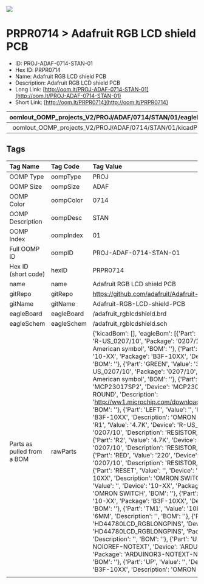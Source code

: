 


  
![][im]
# PRPR0714 > Adafruit RGB LCD shield PCB

- ID: PROJ-ADAF-0714-STAN-01
- Hex ID: PRPR0714
- Name: Adafruit RGB LCD shield PCB
- Description: Adafruit RGB LCD shield PCB
- Long Link: [http://oom.lt/PROJ-ADAF-0714-STAN-01](http://oom.lt/PROJ-ADAF-0714-STAN-01)
- Short Link: [http://oom.lt/PRPR0714](http://oom.lt/PRPR0714)
  

|oomlout_OOMP_projects_V2/PROJ/ADAF/0714/STAN/01/eagleImage.png|oomlout_OOMP_projects_V2/PROJ/ADAF/0714/STAN/01/eagleSchemImage.png|oomlout_OOMP_projects_V2/PROJ/ADAF/0714/STAN/01/kicadPcb3dFront.png|oomlout_OOMP_projects_V2/PROJ/ADAF/0714/STAN/01/kicadPcb3dBack.png|
| :---: | :---: | :---: | :---: |
|oomlout_OOMP_projects_V2/PROJ/ADAF/0714/STAN/01/kicadPcb3d.png||||

## Tags
  

|Tag Name|Tag Code|Tag Value|
| :--- | :--- | :--- |
|OOMP Type|oompType|PROJ|
|OOMP Size|oompSize|ADAF|
|OOMP Color|oompColor|0714|
|OOMP Description|oompDesc|STAN|
|OOMP Index|oompIndex|01|
|Full OOMP ID|oompID|PROJ-ADAF-0714-STAN-01|
|Hex ID (short code)|hexID|PRPR0714|
|name|name|Adafruit RGB LCD shield PCB|
|gitRepo|gitRepo|https://github.com/adafruit/Adafruit-RGB-LCD-shield-PCB|
|gitName|gitName|Adafruit-RGB-LCD-shield-PCB|
|eagleBoard|eagleBoard|/adafruit_rgblcdshield.brd|
|eagleSchem|eagleSchem|/adafruit_rgblcdshield.sch|
|Parts as pulled from a BOM|rawParts|{'kicadBom': [], 'eagleBom': [{'Part': 'BLUE', 'Value': '220', 'Device': 'R-US_0207/10', 'Package': '0207/10', 'Description': 'RESISTOR, American symbol', 'BOM': ''}, {'Part': 'DOWN', 'Value': '', 'Device': '10-XX', 'Package': 'B3F-10XX', 'Description': 'OMRON SWITCH', 'BOM': ''}, {'Part': 'GREEN', 'Value': '330', 'Device': 'R-US_0207/10', 'Package': '0207/10', 'Description': 'RESISTOR, American symbol', 'BOM': ''}, {'Part': 'IC1', 'Value': 'MCP23017SP2', 'Device': 'MCP23017SP2', 'Package': 'DIL28-3-ROUND', 'Description': 'http://ww1.microchip.com/downloads/en/DeviceDoc/21952a.pdf', 'BOM': ''}, {'Part': 'LEFT', 'Value': '', 'Device': '10-XX', 'Package': 'B3F-10XX', 'Description': 'OMRON SWITCH', 'BOM': ''}, {'Part': 'R1', 'Value': '4.7K', 'Device': 'R-US_0207/10', 'Package': '0207/10', 'Description': 'RESISTOR, American symbol', 'BOM': ''}, {'Part': 'R2', 'Value': '4.7K', 'Device': 'R-US_0207/10', 'Package': '0207/10', 'Description': 'RESISTOR, American symbol', 'BOM': ''}, {'Part': 'RED', 'Value': '220', 'Device': 'R-US_0207/10', 'Package': '0207/10', 'Description': 'RESISTOR, American symbol', 'BOM': ''}, {'Part': 'RESET', 'Value': '', 'Device': '10-XX', 'Package': 'B3F-10XX', 'Description': 'OMRON SWITCH', 'BOM': ''}, {'Part': 'RIGHT', 'Value': '', 'Device': '10-XX', 'Package': 'B3F-10XX', 'Description': 'OMRON SWITCH', 'BOM': ''}, {'Part': 'SELECT', 'Value': '', 'Device': '10-XX', 'Package': 'B3F-10XX', 'Description': 'OMRON SWITCH', 'BOM': ''}, {'Part': 'TM1', 'Value': '10K', 'Device': 'TRIM', 'Package': '6MM', 'Description': '', 'BOM': ''}, {'Part': 'U$1', 'Value': 'HD44780LCD_RGBLONGPINS', 'Device': 'HD44780LCD_RGBLONGPINS', 'Package': 'LCD1602-RGB', 'Description': '', 'BOM': ''}, {'Part': 'U1', 'Value': 'ARDUINOR3-NOIOREF-NOTEXT', 'Device': 'ARDUINOR3-NOIOREF-NOTEXT', 'Package': 'ARDUINOR3-NOTEXT-NOIOREF', 'Description': '', 'BOM': ''}, {'Part': 'UP', 'Value': '', 'Device': '10-XX', 'Package': 'B3F-10XX', 'Description': 'OMRON SWITCH', 'BOM': ''}]}|
||||



[im]: PROJ/ADAF/0714/STAN/01/kicadPcb3d_450.png

